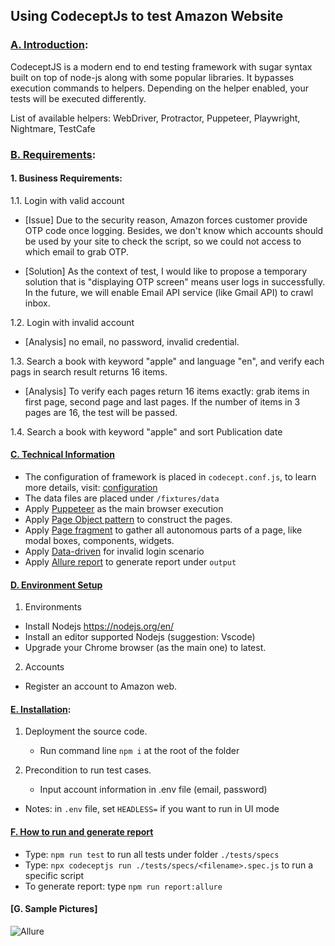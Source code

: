 ## Using CodeceptJs to test Amazon Website

### [A. Introduction](#a-introduction): 
CodeceptJS is a modern end to end testing framework with sugar syntax built on top of node-js along with some popular libraries. It bypasses execution commands to helpers. Depending on the helper enabled, your tests will be executed differently.

List of available helpers: WebDriver, Protractor, Puppeteer, Playwright, Nightmare, TestCafe

### [B. Requirements](#b-requirements):

#### 1. Business Requirements:
1.1. Login with valid account

- [Issue] Due to the security reason, Amazon forces customer provide OTP code once logging. Besides, we don't know which accounts should be used by your site to check the script, so we could not access to which email to grab OTP. 

- [Solution] As the context of test, I would like to propose a temporary solution that is "displaying OTP screen" means user logs in successfully. In the future, we will enable Email API service (like Gmail API) to crawl inbox.
  
1.2. Login with invalid account

- [Analysis] no email, no password, invalid credential.
  
1.3. Search a book with keyword "apple" and language "en", and verify each pags in search result returns 16 items.

- [Analysis] To verify each pages return 16 items exactly: grab items in first page, second page and last pages. If the number of items in 3 pages are 16, the test will be passed.


1.4. Search a book with keyword "apple" and sort Publication date


#### [C. Technical Information](#c-technical-information)
- The configuration of framework is placed in `codecept.conf.js`, to learn more details, visit: [configuration](https://codecept.io/configuration/)
- The data files are placed under `/fixtures/data`
- Apply [Puppeteer](https://codecept.io/helpers/Puppeteer/#puppeteer) as the main browser execution
- Apply [Page Object pattern](https://codecept.io/pageobjects/#pageobject) to construct the pages.
- Apply [Page fragment](https://codecept.io/pageobjects/#page-fragments) to gather all autonomous parts of a page, like modal boxes, components, widgets.
- Apply [Data-driven](https://codecept.io/advanced/#data-driven-tests) for invalid login scenario
- Apply [Allure report](https://codecept.io/reports/#allure) to generate report under `output`
  

#### [D. Environment Setup](#d-setup)

1. Environments

- Install Nodejs https://nodejs.org/en/
- Install an editor supported Nodejs (suggestion: Vscode)
- Upgrade your Chrome browser (as the main one) to latest.

2. Accounts

- Register an account to Amazon web.


#### [E. Installation](#e-installation):

1. Deployment the source code.
   - Run command line `npm i` at the root of the folder

2. Precondition to run test cases.
   - Input account information in .env file (email, password)

* Notes: in `.env` file, set `HEADLESS=` if you want to run in UI mode

#### [F. How to run and generate report](#f-how-to-run-and-generate-report)
- Type:  `npm run test` to run all tests under folder `./tests/specs`
- Type:  `npx codeceptjs run ./tests/specs/<filename>.spec.js` to run a specific script
- To generate report: type `npm run report:allure`

#### [G. Sample Pictures]
![Allure](Assests/allure.png)


